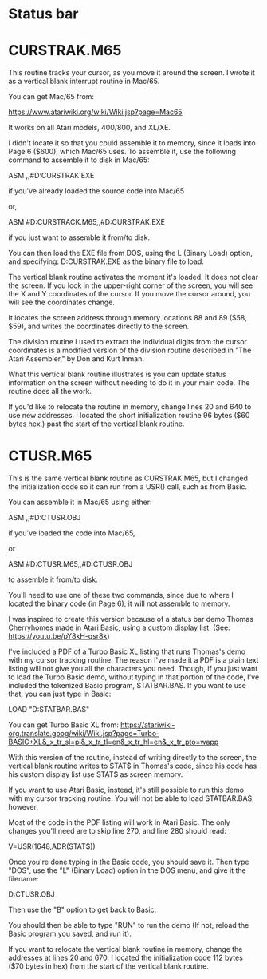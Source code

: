 # Status bar

CURSTRAK.M65
============
This routine tracks your cursor, as you move it around the screen. I wrote it as a vertical blank interrupt routine in Mac/65.

You can get Mac/65 from:

https://www.atariwiki.org/wiki/Wiki.jsp?page=Mac65

It works on all Atari models, 400/800, and XL/XE.

I didn't locate it so that you could assemble it to memory, since it loads into Page 6 ($600), which Mac/65 uses. To assemble it, use
the following command to assemble it to disk in Mac/65:

ASM ,,#D:CURSTRAK.EXE

if you've already loaded the source code into Mac/65

or,

ASM #D:CURSTRACK.M65,,#D:CURSTRAK.EXE

if you just want to assemble it from/to disk.

You can then load the EXE file from DOS, using the L (Binary Load) option, and specifying: D:CURSTRAK.EXE as the binary file to
load.

The vertical blank routine activates the moment it's loaded. It does not clear the screen. If you look in the upper-right corner
of the screen, you will see the X and Y coordinates of the cursor. If you move the cursor around, you will see the coordinates
change.

It locates the screen address through memory locations 88 and 89 ($58, $59), and writes the coordinates directly to the screen.

The division routine I used to extract the individual digits from the cursor coordinates is a modified version of the division
routine described in "The Atari Assembler," by Don and Kurt Inman.

What this vertical blank routine illustrates is you can update status information on the screen without needing to do it in your
main code. The routine does all the work.

If you'd like to relocate the routine in memory, change lines 20 and 640 to use new addresses. I located the short
initialization routine 96 bytes ($60 bytes hex.) past the start of the vertical blank routine.

CTUSR.M65
=========
This is the same vertical blank routine as CURSTRAK.M65, but I changed the initialization code so it can run from a USR() call,
such as from Basic.

You can assemble it in Mac/65 using either:

ASM ,,#D:CTUSR.OBJ

if you've loaded the code into Mac/65,

or

ASM #D:CTUSR.M65,,#D:CTUSR.OBJ

to assemble it from/to disk.

You'll need to use one of these two commands, since due to where I located the binary code (in Page 6), it will not assemble to
memory.

I was inspired to create this version because of a status bar demo Thomas Cherryhomes made in Atari Basic, using a custom display
list. (See: https://youtu.be/pY8kH-qsr8k)

I've included a PDF of a Turbo Basic XL listing that runs Thomas's demo with my cursor tracking routine. The reason I've made it
a PDF is a plain text listing will not give you all the characters you need. Though, if you just want to load the Turbo Basic
demo, without typing in that portion of the code, I've included the tokenized Basic program, STATBAR.BAS. If you want to use
that, you can just type in Basic:

LOAD "D:STATBAR.BAS"

You can get Turbo Basic XL from:
https://atariwiki-org.translate.goog/wiki/Wiki.jsp?page=Turbo-BASIC+XL&_x_tr_sl=pl&_x_tr_tl=en&_x_tr_hl=en&_x_tr_pto=wapp

With this version of the routine, instead of writing directly to the screen, the vertical blank routine writes to STAT$ in
Thomas's code, since his code has his custom display list use STAT$ as screen memory.

If you want to use Atari Basic, instead, it's still possible to run this demo with my cursor tracking routine. You will not be
able to load STATBAR.BAS, however.

Most of the code in the PDF listing will work in Atari Basic. The only changes you'll need are to skip line 270, and line 280
should read:

V=USR(1648,ADR(STAT$))

Once you're done typing in the Basic code, you should save it. Then type "DOS", use the "L" (Binary Load) option in the DOS menu,
and give it the filename:

D:CTUSR.OBJ

Then use the "B" option to get back to Basic.

You should then be able to type "RUN" to run the demo (If not, reload the Basic program you saved, and run it).

If you want to relocate the vertical blank routine in memory, change the addresses at lines 20 and 670. I located the
initialization code 112 bytes ($70 bytes in hex) from the start of the vertical blank routine.
